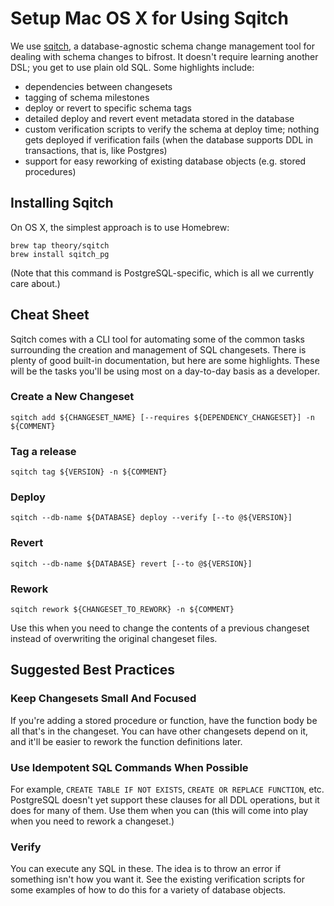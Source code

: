 Setup Mac OS X for Using Sqitch
===============================

We use [sqitch][], a database-agnostic schema change management tool
for dealing with schema changes to bifrost.  It doesn't require
learning another DSL; you get to use plain old SQL.  Some highlights include:

- dependencies between changesets
- tagging of schema milestones
- deploy or revert to specific schema tags
- detailed deploy and revert event metadata stored in the database
- custom verification scripts to verify the schema at deploy time;
  nothing gets deployed if verification fails (when the database
  supports DDL in transactions, that is, like Postgres)
- support for easy reworking of existing database objects (e.g. stored
  procedures)

[sqitch]:http://sqitch.org

## Installing Sqitch

On OS X, the simplest approach is to use Homebrew:

    brew tap theory/sqitch
    brew install sqitch_pg

(Note that this command is PostgreSQL-specific, which is all we
currently care about.)

## Cheat Sheet

Sqitch comes with a CLI tool for automating some of the common tasks
surrounding the creation and management of SQL changesets.  There is
plenty of good built-in documentation, but here are some highlights.
These will be the tasks you'll be using most on a day-to-day basis as
a developer.

### Create a New Changeset

    sqitch add ${CHANGESET_NAME} [--requires ${DEPENDENCY_CHANGESET}] -n ${COMMENT}

### Tag a release

    sqitch tag ${VERSION} -n ${COMMENT}

### Deploy

    sqitch --db-name ${DATABASE} deploy --verify [--to @${VERSION}]

### Revert

    sqitch --db-name ${DATABASE} revert [--to @${VERSION}]

### Rework

    sqitch rework ${CHANGESET_TO_REWORK} -n ${COMMENT}

Use this when you need to change the contents of a previous changeset
instead of overwriting the original changeset files.

## Suggested Best Practices

### Keep Changesets Small And Focused

If you're adding a stored procedure or function, have the function
body be all that's in the changeset.  You can have other changesets
depend on it, and it'll be easier to rework the function definitions
later.

### Use Idempotent SQL Commands When Possible

For example, `CREATE TABLE IF NOT EXISTS`, `CREATE OR REPLACE
FUNCTION`, etc.  PostgreSQL doesn't yet support these clauses for all
DDL operations, but it does for many of them.  Use them when you can
(this will come into play when you need to rework a changeset.)

### Verify

You can execute any SQL in these.  The idea is to throw an error if
something isn't how you want it.  See the existing verification
scripts for some examples of how to do this for a variety of database
objects.
